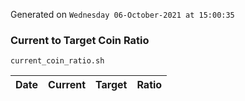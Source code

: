Generated on `Wednesday 06-October-2021 at 15:00:35`

### Current to Target Coin Ratio
`current_coin_ratio.sh`

Date|Current|Target|Ratio
---|---|---|---
